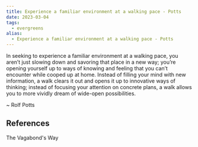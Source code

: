 ```yaml
---
title: Experience a familiar environment at a walking pace - Potts
date: 2023-03-04
tags:
  - evergreens
alias:
  - Experience a familiar environment at a walking pace - Potts
---
```

In seeking to experience a familiar environment at a walking pace, you aren’t just slowing down and savoring that place in a new way; you’re opening yourself up to ways of knowing and feeling that you can’t encounter while cooped up at home. Instead of filling your mind with new information, a walk clears it out and opens it up to innovative ways of thinking; instead of focusing your attention on concrete plans, a walk allows you to more vividly dream of wide-open possibilities.

~ Rolf Potts

## References

The Vagabond's Way
